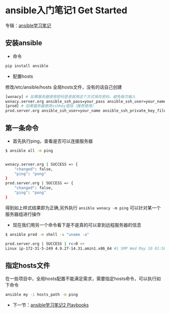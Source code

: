 # ansible入门笔记1 Get Started

专辑：[ansible学习笔记](/?p=/doc/shell/ansible/study_notes.md)
## 安装ansible
- 命令 
```python
pip install ansible
```
- 配置hosts 

修改/etc/ansible/hosts 全局hosts文件，没有的话自己创建
```bash
[wxnacy] # 如果服务器使用密码登录就用这个方式保存密码，避免每次输入
wxnacy.server.org ansible_ssh_pass=your_pass ansible_ssh_user=your_name 
[prod] # 如果服务器使用sshkey登陆（推荐使用）
prod.server.org ansible_ssh_user=your_name ansible_ssh_private_key_file=key_path 
```
## 第一条命令

- 首先执行ping，查看是否可以连接服务器
```bash
$ ansible all -m ping


wxnacy.server.org | SUCCESS => {
    "changed": false,
    "ping": "pong"
}
prod.server.org | SUCCESS => {
    "changed": false,
    "ping": "pong"
}
```
得到如上样式结果即为正确,另外执行 ```ansible wxnacy -m ping``` 可以针对某一个服务器组进行操作

- 现在我们用另一个命令看下是不是真的可以拿到远程服务器的信息
```bash
$ ansible prod -m shell -a "uname -a"

prod.server.org | SUCCESS | rc=0 >>
Linux ip-172-31-5-249 4.9.27-14.31.amzn1.x86_64 #1 SMP Wed May 10 01:58:40 UTC 2017 x86_64 x86_64 x86_64 GNU/Linux
```
## 指定hosts文件
在一些项目中，全局hosts配置不能满足需求，需要指定hosts命令，可以执行如下命令
```bash
ansible my -i hosts_path -m ping
```

- 下一节：[ansible学习笔记2 Playbooks](/?p=/doc/shell/ansible/basic_playbooks.md)


